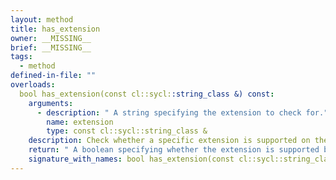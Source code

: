 ```yaml
---
layout: method
title: has_extension
owner: __MISSING__
brief: __MISSING__
tags:
  - method
defined-in-file: ""
overloads:
  bool has_extension(const cl::sycl::string_class &) const:
    arguments:
      - description: " A string specifying the extension to check for."
        name: extension
        type: const cl::sycl::string_class &
    description: Check whether a specific extension is supported on the platform.
    return: " A boolean specifying whether the extension is supported by the"
    signature_with_names: bool has_extension(const cl::sycl::string_class & extension) const
---
```

